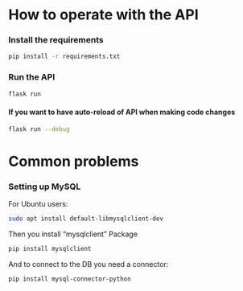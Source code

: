 # How to operate with the API
### Install the requirements

```bash
pip install -r requirements.txt
```
### Run the API

```bash
flask run
```
#### If you want to have auto-reload of API when making code changes 

```bash
flask run --debug
```
# Common problems

### Setting up MySQL
For Ubuntu users:

```bash
sudo apt install default-libmysqlclient-dev
```
Then you install “mysqlclient” Package

```bash
pip install mysqlclient
```
And to connect to the DB you need a connector:
```bash
pip install mysql-connector-python
```
